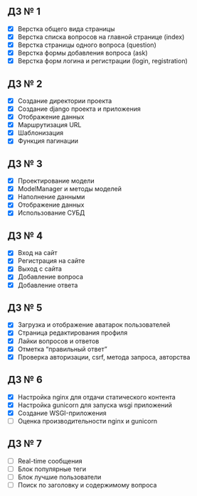 ## ДЗ № 1

- [x] Верстка общего вида страницы
- [x] Верстка списка вопросов на главной странице (index)
- [x] Верстка страницы одного вопроса (question)
- [x] Верстка формы добавления вопроса (ask)
- [x] Верстка форм логина и регистрации (login, registration)

## ДЗ № 2
- [x] Создание директории проекта
- [x] Создание django проекта и приложения
- [x] Отображение данных
- [x] Маршрутизация URL
- [x] Шаблонизация
- [x] Функция пагинации

## ДЗ № 3
- [x] Проектирование модели
- [x] ModelManager и методы моделей
- [x] Наполнение данными
- [x] Отображение данных
- [x] Использование СУБД

## ДЗ № 4
- [x] Вход на сайт
- [x] Регистрация на сайте
- [x] Выход с сайта
- [x] Добавление вопроса
- [x] Добавление ответа

## ДЗ № 5
- [x] Загрузка и отображение аватарок пользователей
- [x] Страница редактирования профиля
- [x] Лайки вопросов и ответов
- [x] Отметка “правильный ответ”
- [x] Проверка авторизации, csrf, метода запроса, авторства

## ДЗ № 6
- [x] Настройка nginx для отдачи статического контента
- [x] Настройка gunicorn для запуска wsgi приложений 
- [x] Создание WSGI-приложения 
- [ ] Оценка производительности nginx и gunicorn

## ДЗ № 7
- [ ] Real-time сообщения
- [ ] Блок популярные теги
- [ ] Блок лучшие пользователи
- [ ] Поиск по заголовку и содержимому вопроса
